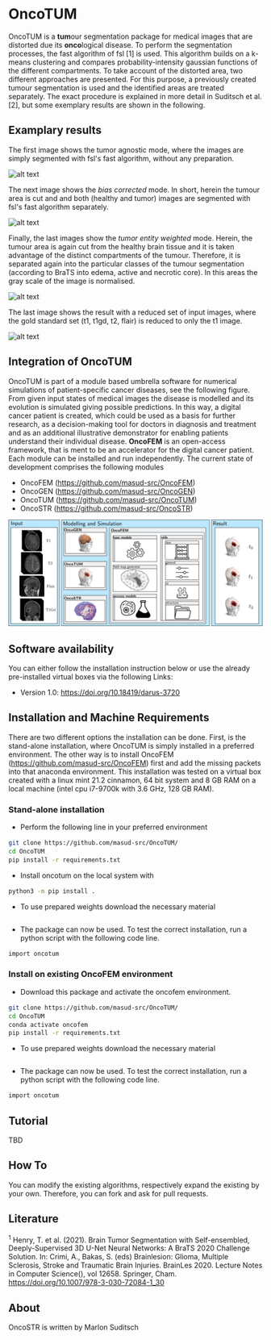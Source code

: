 # OncoTUM
OncoTUM is a **tum**our segmentation package for medical images that are distorted due its **onco**logical disease. To 
perform the segmentation processes, the fast algorithm of fsl [1] is used. This algorithm builds on a k-means 
clustering and compares probability-intensity gaussian functions of the different compartments. To take account of the
distorted area, two different approaches are presented. For this purpose, a previously created tumour segmentation is 
used and the identified areas are treated separately. The exact procedure is explained in more detail in Suditsch et 
al. [2], but some exemplary results are shown in the following.

## Examplary results

The first image shows the tumor agnostic mode, where the images are simply segmented with fsl's fast algorithm, without
any preparation.

![alt text](tumor_agnostic.png)

The next image shows the *bias corrected* mode. In short, herein the tumour area is cut and and both (healthy and tumor)
images are segmented with fsl's fast algorithm separately.

![alt text](bias_corrected.png)

Finally, the last images show the *tumor entity weighted* mode. Herein, the tumour area is again cut from the healthy
brain tissue and it is taken advantage of the distinct compartments of the tumour. Therefore, it is separated again into
the particular classes of the tumour segmentation (according to BraTS into edema, active and necrotic core). In this
areas the gray scale of the image is normalised.

![alt text](tumor_entity_weighted_1.png)

The last image shows the result with a reduced set of input images, where the gold standard set (t1, t1gd, t2, flair) is
reduced to only the t1 image.

![alt text](tumor_entity_weighted_2.png)

## Integration of OncoTUM
OncoTUM is part of a module based umbrella software for numerical simulations of patient-specific cancer diseases, see 
the following figure. From given input states of medical images the disease is modelled and its evolution is simulated 
giving possible predictions. In this way, a digital cancer patient is created, which could be used as a basis for 
further research, as a decision-making tool for doctors in diagnosis and treatment and as an additional illustrative 
demonstrator for enabling patients understand their individual disease. **OncoFEM** is an open-access framework, that is 
ment to be an accelerator for the digital cancer patient. Each module can be installed and run independently. The 
current state of development comprises the following modules

- OncoFEM (https://github.com/masud-src/OncoFEM)
- OncoGEN (https://github.com/masud-src/OncoGEN)
- OncoTUM (https://github.com/masud-src/OncoTUM)
- OncoSTR (https://github.com/masud-src/OncoSTR)

![alt text](workflow.png)
 
## Software availability

You can either follow the installation instruction below or use the already pre-installed virtual boxes via the 
following Links:

- Version 1.0:  https://doi.org/10.18419/darus-3720

## Installation and Machine Requirements

There are two different options the installation can be done. First, is the stand-alone installation, where OncoTUM is
simply installed in a preferred environment. The other way is to install OncoFEM (https://github.com/masud-src/OncoFEM) 
first and add the missing packets into that anaconda environment. This installation was tested on a virtual box created 
with a linux mint 21.2 cinnamon, 64 bit system and 8 GB RAM on a local machine 
(intel cpu i7-9700k with 3.6 GHz, 128 GB RAM).

### Stand-alone installation

- Perform the following line in your preferred environment
````bash
git clone https://github.com/masud-src/OncoTUM/
cd OncoTUM
pip install -r requirements.txt
````
- Install oncotum on the local system with
````bash
python3 -m pip install .
````
- To use prepared weights download the necessary material
````bash

````
- The package can now be used. To test the correct installation, run a python script with the following code line.
````bash
import oncotum
````

### Install on existing OncoFEM environment

- Download this package and activate the oncofem environment. 
````bash
git clone https://github.com/masud-src/OncoTUM/
cd OncoTUM
conda activate oncofem
pip install -r requirements.txt
````
- To use prepared weights download the necessary material
````bash

````
- The package can now be used. To test the correct installation, run a python script with the following code line.
````bash
import oncotum
````

## Tutorial

TBD

## How To

You can modify the existing algorithms, respectively expand the existing by your own. Therefore, you can fork and ask 
for pull requests.

## Literature

<sup>1</sup> Henry, T. et al. (2021). Brain Tumor Segmentation with Self-ensembled, Deeply-Supervised 3D U-Net Neural 
             Networks: A BraTS 2020 Challenge Solution. In: Crimi, A., Bakas, S. (eds) Brainlesion: Glioma, Multiple 
             Sclerosis, Stroke and Traumatic Brain Injuries. BrainLes 2020. Lecture Notes in Computer Science(), 
             vol 12658. Springer, Cham. https://doi.org/10.1007/978-3-030-72084-1_30

## About

OncoSTR is written by Marlon Suditsch
